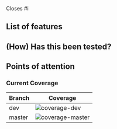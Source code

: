 <!-- Change #i to the corresponding issue e.g. #1 -->
Closes #i

## List of features


## (How) Has this been tested?


## Points of attention


### Current Coverage
|Branch|Coverage|
|--|--|
|dev|![coverage-dev](https://gitlab.ewi.tudelft.nl/TI2806/2018-2019/ST/cp19-st-01/st-01/badges/dev/coverage.svg)|
|master|![coverage-master](https://gitlab.ewi.tudelft.nl/TI2806/2018-2019/ST/cp19-st-01/st-01/badges/master/coverage.svg)|